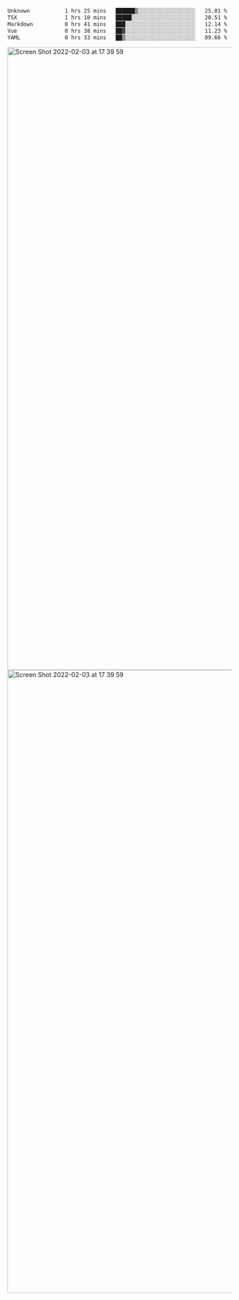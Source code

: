 <!--START_SECTION:waka-->

```txt
Unknown           1 hrs 25 mins   ██████▒░░░░░░░░░░░░░░░░░░   25.01 %
TSX               1 hrs 10 mins   █████░░░░░░░░░░░░░░░░░░░░   20.51 %
Markdown          0 hrs 41 mins   ███░░░░░░░░░░░░░░░░░░░░░░   12.14 %
Vue               0 hrs 38 mins   ██▓░░░░░░░░░░░░░░░░░░░░░░   11.23 %
YAML              0 hrs 33 mins   ██▒░░░░░░░░░░░░░░░░░░░░░░   09.66 %
```

<!--END_SECTION:waka-->

<img width="1400" alt="Screen Shot 2022-02-03 at 17 39 59" src="https://user-images.githubusercontent.com/45716542/152387304-f2b60485-53a6-4f4b-a818-5cefb1b0c0ae.png">
<img width="1400" alt="Screen Shot 2022-02-03 at 17 39 59" src="https://user-images.githubusercontent.com/45716542/152387273-ea5cdf21-2a45-44da-8bef-00c1763b1d42.png">
